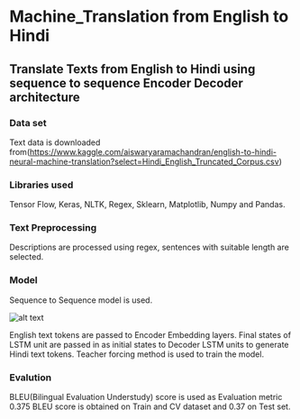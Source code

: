 # Machine_Translation from English to Hindi
## Translate Texts from English to Hindi using sequence to sequence Encoder Decoder architecture ##
### Data set ###
Text data is downloaded from(https://www.kaggle.com/aiswaryaramachandran/english-to-hindi-neural-machine-translation?select=Hindi_English_Truncated_Corpus.csv)

### Libraries used ###
Tensor Flow, Keras, NLTK, Regex, Sklearn, Matplotlib, Numpy and Pandas.

### Text Preprocessing ###
Descriptions are processed using regex, sentences with suitable length are selected.

### Model ###
Sequence to Sequence model is used.

![alt text](https://miro.medium.com/max/1400/1*R4Qho2dWtzUYYAGAWsAi6Q.gif)
 
English text tokens are passed to Encoder Embedding layers. Final states of LSTM unit are passed in as initial states to Decoder LSTM units to generate Hindi text tokens. 
Teacher forcing method is used to train the model. 

### Evalution ###
BLEU(Bilingual Evaluation Understudy) score is used as Evaluation metric
0.375 BLEU score is obtained on Train and CV dataset and 0.37 on Test set.
